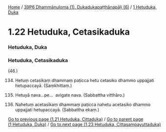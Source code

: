 
[Home](/) / [39P6 Dhammānuloma (1), Dukadukapaṭṭhānapāḷi (6)](../../39P6.md) / [1 Hetuduka, Duka](../1.md)

# 1.22 Hetuduka, Cetasikaduka

### Hetuduka, Duka

### Hetuduka, Cetasikaduka

(46.)

134. Hetuṃ cetasikaṃ dhammaṃ paṭicca hetu cetasiko dhammo uppajjati hetupaccayā. (Saṃkhittaṃ.)

135. Hetuyā nava…pe…  avigate nava. (Sabbattha vitthāro.)

136. Nahetuṃ acetasikaṃ dhammaṃ paṭicca nahetu acetasiko dhammo uppajjati hetupaccayā. (Sabbattha ekaṃ.)

[Go to previous page (1.21 Hetuduka, Cittaduka)](1.21.md) / [Go to parent page (1 Hetuduka, Duka)](../1.md) / [Go to next page (1.23 Hetuduka, Cittasampayuttaduka)](1.23.md)


